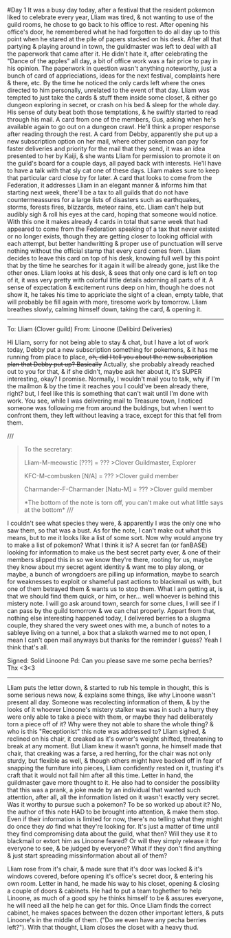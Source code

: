 #Day 1
It was a busy day today, after a festival that the resident pokemon liked to celebrate every year, Lliam was tired, & not wanting to use of the guild rooms, he chose to go back to his office to rest.
After opening his office's door, he remembered what he had forgotten to do all day up to this point when he stared at the pile of papers stacked on his desk. After all that partying & playing around in town, the guildmaster was left to deal with all the paperwork that came after it.
He didn't hate it, after celebrating the "Dance of the apples" all day, a bit of office work was a fair price to pay in his opinion.
The paperwork in question wasn't anything noteworthy, just a bunch of card of apprieciations, ideas for the next festival, complaints here & there, etc. By the time he noticed the only cards left where the ones directed to him personally, unrelated to the event of that day.
Lliam was tempted to just take the cards & stuff them inside some closet, & either go dungeon exploring in secret, or crash on his bed & sleep for the whole day.
His sense of duty beat both those temptations, & he swiftly started to read through his mail.
A card from one of the members, Gus, asking when he's available again to go out on a dungeon crawl. He'll think a proper response after reading through the rest.
A card from Debby, apparently she put up a new subscription option on her mail, where other pokemon can pay for faster deliveries and priority for the mail that they send, it was an idea presented to her by Kaiji, & she wants Lliam for permission to promote it on the guild's board for a couple days, all payed back with interests. He'll have to have a talk with that sly cat one of these days. Lliam makes sure to keep that particular card close by for later.
A card that looks to come from the Federation, it addresses Lliam in an elegant manner & informs him that starting next week, there'll be a tax to all guilds that do not have countermeassures for a large lists of disasters such as earthquakes, storms, forests fires, blizzards, meteor rains, etc. Lliam can't help but audibly sigh & roll his eyes at the card, hoping that someone would notice. With this one it makes already 4 cards in total that same week that had appeared to come from the Federation speaking of a tax that never existed or no longer exists, though they are getting closer to looking official with each attempt, but better handwritting & proper use of punctuation will serve nothing without the official stamp that every card comes from. Lliam decides to leave this card on top of his desk, knowing full well by this point that by the time he searches for it again it will be already gone, just like the other ones.
Lliam looks at his desk, & sees that only one card is left on top of it, it was very pretty with colorful little details adorning all parts of it. A sense of expectation & excitement runs deep on him, though he does not show it, he takes his time to appriciate the sight of a clean, empty table, that will probably be fill again with more, tiresome work by tomorrow. Lliam breathes slowly, calming himself down, taking the card, & opening it. 

--- 

To: Lliam (Clover guild)
From: Linoone (Delibird Deliveries) 

Hi Lliam, sorry for not being able to stay & chat, but I have a lot of work today, Debby put a new subscription something for pokemons, & it has me running from place to place, ~~oh, did I tell you about the new subscription plan that Debby put up? Basically~~
Actually, she probably already reached out to you for that, & if she didn't, maybe ask her about it, it's SUPER interesting, okay? I promise.
Normally, I wouldn't mail you to talk, why if I'm the mailmon & by the time it reaches you I could've been already there, right? but, I feel like this is something that can't wait until I'm done with work.
You see, while I was delivering mail to Treasure town, I noticed someone was following me from around the buldings, but when I went to confront them, they left without leaving a trace, except for this that fell from them. 

/// 
>To the secretary: 
>
>Lliam-M-meowstic [???] = ???
>\>Clover Guildmaster, Explorer 
>
>KFC-M-combusken [N/A] = ???
>\>Clover guild member 
>
>Charmander-F-Charmander [Natu-M] = ???
>\>Clover guild member 
>
>\*The bottom of the note is torn off, you can't make out what little says at the bottom\*
///

I couldn't see what species they were, & apparently I was the only one who saw them, so that was a bust. As for the note, I can't make out what this means, but to me it looks like a list of some sort. Now why would anyone try to make a list of pokemon? What I think it is? A secret fan (or fanBASE) looking for information to make us the best secret party ever, & one of their members slipped this in so we know they're there, rooting for us, maybe they know about my secret agent identity & want me to play along, or maybe, a bunch of wrongdoers are pilling up information, maybe to search for weaknesses to exploit or shameful past actions to blackmail us with, but one of them betrayed them & wants us to stop them. What I am getting at, is that we should find them quick, or him, or her... well whoever is behind this mistery note.
I will go ask around town, search for some clues, I will see if I can pass by the guild tomorrow & we can chat properly.
Appart from that, nothing else interesting happened today, I delivered berries to a slugma couple, they shared the very sweet ones with me, a bunch of notes to a sableye living on a tunnel, a box that a slakoth warned me to not open, I mean I can't open mail anyways but thanks for the reminder I guess? Yeah I think that's all. 

Signed: Solid Linoone
Pd: Can you please save me some pecha berries? Thx <3<3 

--- 

Lliam puts the letter down, & started to rub his temple in thought, this is some serious news now, & explains some things, like why Linoone wasn't present all day.
Someone was recolecting information of them, & by the looks of it whoever Linoone's mistery stalker was was in such a hurry they were only able to take a piece with them, or maybe they had deliberately torn a piece off of it? Why were they not able to share the whole thing? & who is this "Receptionist" this note was addressed to?
Lliam sighed, & reclined on his chair, it creaked as it's owner's weight shifted, threatening to break at any moment. But Lliam knew it wasn't gonna, he himself made that chair, that creaking was a farse, a red herring, for the chair was not only sturdy, but flexible as well, & though others might have backed off in fear of snapping the furniture into pieces, Lliam confidently rested on it, trusting it's craft that it would not fail him after all this time.
Letter in hand, the guildmaster gave more thought to it. He also had to consider the possibility that this was a prank, a joke made by an individual that wanted such attention, after all, all the information listed on it wasn't exactly very secret. Was it worthy to pursue such a pokemon? To be so worked up about it?
No, the author of this note HAD to be brought into attention, & make them stop. Even if their information is limited for now, there's no telling what they might do once they *do* find what they're looking for. It's just a matter of time until they find compromising data about the guild, what then? Will they use it to blackmail or extort him as Linoone feared? Or will they simply release it for everyone to see, & be judged by everyone? What if they don't find anything & just start spreading missinformation about all of them? 

Lliam rose from it's chair, & made sure that it's door was locked & it's windows covered, before opening it's office's secret door, & entering his own room.
Letter in hand, he made his way to his closet, opening & closing a couple of doors & cabinets. He had to put a team toghether to help Linoone, as much of a good spy he thinks himself to be & assures everyone, he will need all the help he can get for this.
Once Lliam finds the correct cabinet, he makes spaces between the dozen other important letters, & puts Linoone's in the middle of them.
("Do we even have any pecha berries left?"). With that thought, Lliam closes the closet with a heavy thud.
